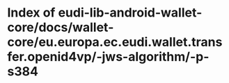 # Index of eudi-lib-android-wallet-core/docs/wallet-core/eu.europa.ec.eudi.wallet.transfer.openid4vp/-jws-algorithm/-p-s384

